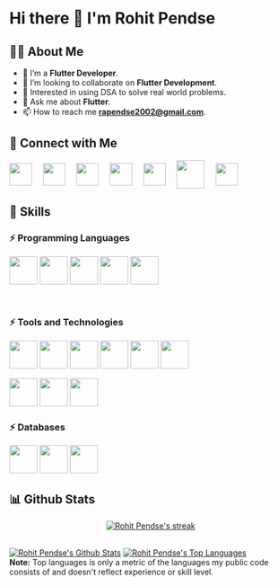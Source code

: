 
# Hi there 👋 I'm Rohit Pendse

## 🙋‍♂️ About Me
- 🌱 I’m a **Flutter Developer**.
- 👯 I’m looking to collaborate on **Flutter Development**.
- 🔭 Interested in using DSA to solve real world problems.
- 💬 Ask me about **Flutter**.
- 📫 How to reach me **rapendse2002@gmail.com**.


## 🤝 Connect with Me
[<img align="center" src="https://cdn.jsdelivr.net/npm/simple-icons@3.1.0/icons/linkedin.svg" height="40px" width="40px"/>][linkedInProfile] &nbsp; &nbsp;
[<img align="center" src="https://cdn.jsdelivr.net/npm/simple-icons@3.1.0/icons/gmail.svg" height="40px" width="40px"/>](mailto:rapendse2002@gmail.com) &nbsp; &nbsp;
[<img align="center" src="https://cdn.jsdelivr.net/npm/simple-icons@3.1.0/icons/codechef.svg" height="40px" width="40px"/>][CodechefProfile] &nbsp; &nbsp;
[<img align="center" src="https://cdn.jsdelivr.net/npm/simple-icons@3.1.0/icons/codeforces.svg" height="40px" width="40px"/>][CodeforcesProfile] &nbsp; &nbsp;
[<img align="center" src="https://cdn.jsdelivr.net/npm/simple-icons@3.1.0/icons/leetcode.svg" height="40px" width="40px"/>][LeetCodeProfile] &nbsp; &nbsp;
[<img align="center" src="https://cdn.jsdelivr.net/npm/simple-icons@3.1.0/icons/geeksforgeeks.svg" height="50px" width="50px"/>][GFGProfile] &nbsp; &nbsp;
[<img align="center" src="https://cdn.jsdelivr.net/npm/simple-icons@3.1.0/icons/hackerrank.svg" height="40px" width="40px"/>][HackerRankProfile] &nbsp; &nbsp;


[linkedInProfile]: https://www.linkedin.com/in/rohit-pendse-13465019b/
[CodechefProfile]: https://www.codechef.com/users/rapendse_123
[CodeforcesProfile]: https://codeforces.com/profile/restless226
[LeetCodeProfile]: https://leetcode.com/restless226/
[GFGProfile]: https://auth.geeksforgeeks.org/user/rohitpendse138/practice/
[HackerRankProfile]: https://www.hackerrank.com/rapendse2002


## 🚀 Skills
### ⚡ Programming Languages
<code><a href="https://devdocs.io/c/" target="_blank"><img height="50" src="https://img.icons8.com/color/48/000000/c-programming.png"></a></code>
<code><a href="https://cplusplus.com/" target="_blank"><img height="50" src="https://img.icons8.com/color/48/000000/c-plus-plus-logo.png"></a></code>
<code><a href="https://docs.oracle.com/en/java/" target="_blank"><img height="50" src="https://www.vectorlogo.zone/logos/java/java-ar21.svg"></a></code>
<code><a href="https://dart.dev/guides" target="_blank"><img height="50" src="https://www.vectorlogo.zone/logos/dartlang/dartlang-ar21.svg"></a></code>
<code><a href="https://www.javascript.com/" target="_blank"><img height="50" src="https://www.vectorlogo.zone/logos/javascript/javascript-ar21.svg"></a></code>
<!-- <code><a href="https://www.python.org/" target="_blank"><img height="50" src="https://www.vectorlogo.zone/logos/python/python-horizontal.svg"></a></code> -->
<br>

### ⚡ Tools and Technologies
<code><a href="https://flutter.dev/" target="_blank"><img height="50" src="https://www.vectorlogo.zone/logos/flutterio/flutterio-ar21.svg"></a></code>
<code><a href="https://www.android.com/" target="_blank"><img height="50" src="https://www.vectorlogo.zone/logos/android/android-ar21.svg"></a></code>
</code><code><a href="https://nodejs.org/en/" target="_blank"><img height="50" src="https://www.vectorlogo.zone/logos/nodejs/nodejs-icon.svg"></a></code>
<code><a href="https://reactjs.org/" target="_blank"><img height="50" src="https://www.vectorlogo.zone/logos/reactjs/reactjs-ar21.svg"></a></code>
<code><a href="https:#" target="_blank"><img height="50" src="https://www.vectorlogo.zone/logos/w3_html5/w3_html5-ar21.svg"></a></code>
<code><a href="https://graphql.org/learn/" target="_blank"><img height="50" src="https://www.vectorlogo.zone/logos/graphql/graphql-ar21.svg"></a></code>

<code><a href="https://git-scm.com/" target="_blank"><img height="50" src="https://www.vectorlogo.zone/logos/git-scm/git-scm-ar21.svg"></a></code>
<code><a href="https://github.com/" target="_blank"><img height="50" src="https://www.vectorlogo.zone/logos/github/github-ar21.svg"></a></code>
<code><a href="https://play.google.com/" target="_blank"><img height="50" src="https://www.vectorlogo.zone/logos/google_play/google_play-ar21.svg"></a></code>
<br>

### ⚡ Databases
<code><a href="https://www.mongodb.com/" target="_blank"><img height="50" src="https://www.vectorlogo.zone/logos/mongodb/mongodb-ar21.svg"></a></code>
</code><code><a href="https://www.mysql.com/" target="_blank"><img height="50" src="https://www.vectorlogo.zone/logos/mysql/mysql-ar21.svg"></a></code>
<code><a href="https://www.firebase.com/" target="_blank"><img height="50" src="https://www.vectorlogo.zone/logos/firebase/firebase-ar21.svg"></a></code>
<br>


## 📊 Github Stats
<p align="center">
    <a href="https://github.com/restless226/github-readme-streak-stats">
        <img title="🔥 Get streak stats for your profile at git.io/streak-stats" alt="Rohit Pendse's streak" src="https://github-readme-streak-stats.herokuapp.com/?user=restless226&theme=black-ice&hide_border=true&stroke=0000&background=060A0CD0"/>
    </a>
</p>

  <br/>
    <a href="https://github.com/restless226/github-readme-stats"><img alt="Rohit Pendse's Github Stats" src="https://github-readme-stats.vercel.app/api?username=restless226&show_icons=true&count_private=true&theme=react&hide_border=true&bg_color=0D1117" /></a>
  <a href="https://github.com/restless226/github-readme-stats"><img alt="Rohit Pendse's Top Languages" src="https://github-readme-stats.vercel.app/api/top-langs/?username=restless226&langs_count=8&count_private=true&layout=compact&theme=react&hide_border=true&bg_color=0D1117" /></a>
  <br/>
  <b>Note:</b> Top languages is only a metric of the languages my public code consists of and doesn't reflect experience or skill level.
